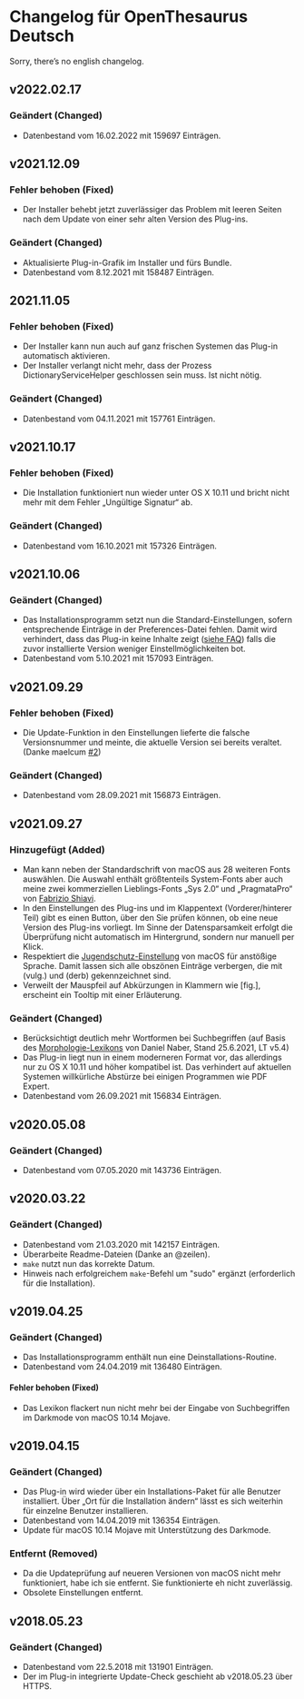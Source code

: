 # Changelog für OpenThesaurus Deutsch

Sorry, there’s no english changelog.

## v2022.02.17

### Geändert (Changed)

- Datenbestand vom 16.02.2022 mit 159697 Einträgen.

## v2021.12.09

### Fehler behoben (Fixed)

- Der Installer behebt jetzt zuverlässiger das Problem mit leeren Seiten nach dem Update von einer sehr alten Version des Plug-ins.

### Geändert (Changed)

- Aktualisierte Plug-in-Grafik im Installer und fürs Bundle.
- Datenbestand vom 8.12.2021 mit 158487 Einträgen.

## 2021.11.05

### Fehler behoben (Fixed)

- Der Installer kann nun auch auf ganz frischen Systemen das Plug-in automatisch aktivieren.
- Der Installer verlangt nicht mehr, dass der Prozess DictionaryServiceHelper geschlossen sein muss. Ist nicht nötig.

### Geändert (Changed)

- Datenbestand vom 04.11.2021 mit 157761 Einträgen.

## v2021.10.17

### Fehler behoben (Fixed)

- Die Installation funktioniert nun wieder unter OS X 10.11 und bricht nicht mehr mit dem Fehler „Ungültige Signatur“ ab.

### Geändert (Changed)

- Datenbestand vom 16.10.2021 mit 157326 Einträgen.

## v2021.10.06

### Geändert (Changed)

- Das Installationsprogramm setzt nun die Standard-Einstellungen, sofern entsprechende Einträge in der Preferences-Datei fehlen. Damit wird verhindert, dass das Plug-in keine Inhalte zeigt ([siehe FAQ](https://tekl.de/lexikon-faq/lexikon-plug-zeigt-keine-inhalte)) falls die zuvor installierte Version weniger Einstellmöglichkeiten bot.
- Datenbestand vom 5.10.2021 mit 157093 Einträgen.

## v2021.09.29

### Fehler behoben (Fixed)

- Die Update-Funktion in den Einstellungen lieferte die falsche Versionsnummer und meinte, die aktuelle Version sei bereits veraltet. (Danke maelcum [#2](https://github.com/Tekl/beolingus-deutsch-englisch/issues/2))

### Geändert (Changed)

- Datenbestand vom 28.09.2021 mit 156873  Einträgen.

## v2021.09.27

### Hinzugefügt (Added)

- Man kann neben der Standardschrift von macOS aus 28 weiteren Fonts auswählen. Die Auswahl enthält größtenteils System-Fonts aber auch meine zwei kommerziellen Lieblings-Fonts „Sys 2.0“ und „PragmataPro“ von [Fabrizio Shiavi](https://fsd.it).
- In den Einstellungen des Plug-ins und im Klappentext (Vorderer/hinterer Teil) gibt es einen Button, über den Sie prüfen können, ob eine neue Version des Plug-ins vorliegt. Im Sinne der Datensparsamkeit erfolgt die Überprüfung nicht automatisch im Hintergrund, sondern nur manuell per Klick.
- Respektiert die [Jugendschutz-Einstellung](https://support.apple.com/de-de/guide/mac-help/mchlbcf0dfe2/mac) von macOS für anstößige Sprache. Damit lassen sich alle obszönen Einträge verbergen, die mit (vulg.) und (derb) gekennzeichnet sind.
- Verweilt der Mauspfeil auf Abkürzungen in Klammern wie [fig.], erscheint ein Tooltip mit einer Erläuterung.

### Geändert (Changed)

- Berücksichtigt deutlich mehr Wortformen bei Suchbegriffen (auf Basis des [Morphologie-Lexikons](http://www.danielnaber.de/morphologie/) von Daniel Naber, Stand 25.6.2021, LT v5.4)
- Das Plug-in liegt nun in einem moderneren Format vor, das allerdings nur zu OS X 10.11 und höher kompatibel ist. Das verhindert auf aktuellen Systemen willkürliche Abstürze bei einigen Programmen wie PDF Expert.
- Datenbestand vom 26.09.2021 mit 156834 Einträgen.

## v2020.05.08

### Geändert (Changed)

- Datenbestand vom 07.05.2020 mit 143736 Einträgen.

## v2020.03.22

### Geändert (Changed)

- Datenbestand vom 21.03.2020 mit 142157 Einträgen.
- Überarbeite Readme-Dateien (Danke an @zeilen).
- `make` nutzt nun das korrekte Datum.
- Hinweis nach erfolgreichem `make`-Befehl um "sudo" ergänzt (erforderlich für die Installation).

## v2019.04.25

### Geändert (Changed)

- Das Installationsprogramm enthält nun eine Deinstallations-Routine.
- Datenbestand vom 24.04.2019 mit 136480 Einträgen.

#### Fehler behoben (Fixed)

- Das Lexikon flackert nun nicht mehr bei der Eingabe von Suchbegriffen im Darkmode von macOS 10.14 Mojave.

## v2019.04.15

### Geändert (Changed)

- Das Plug-in wird wieder über ein Installations-Paket für alle Benutzer installiert. Über „Ort für die Installation ändern“ lässt es sich weiterhin für einzelne Benutzer installieren.
- Datenbestand vom 14.04.2019 mit 136354 Einträgen.
- Update für macOS 10.14 Mojave mit Unterstützung des Darkmode.

### Entfernt (Removed)

- Da die Updateprüfung auf neueren Versionen von macOS nicht mehr funktioniert, habe ich sie entfernt. Sie funktionierte eh nicht zuverlässig.
- Obsolete Einstellungen entfernt.

## v2018.05.23

### Geändert (Changed)

- Datenbestand vom 22.5.2018 mit 131901 Einträgen.
- Der im Plug-in integrierte Update-Check geschieht ab v2018.05.23 über HTTPS.
